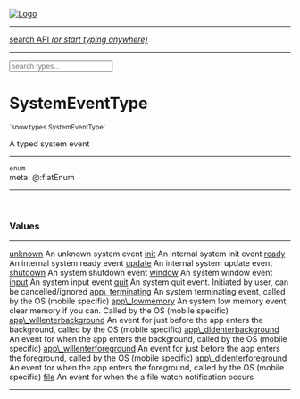 
[![Logo](../../../images/logo.png)](../../../api/index.html)

<hr/>
<a href="#" id="search_bar" onclick="return;"><div> search API <em>(or start typing anywhere)</em> </div></a>
<hr/>

<script src="../../../js/omnibar.js"> </script>
<link rel="stylesheet" type="text/css" href="../../../css/omnibar.css" media="all">

<div id="omnibar"> <a href="#" onclick="return" id="omnibar_close"></a> <input id="omnibar_text" type="text" placeholder="search types..."></input></div>
<script  id="typelist" data-relpath="../../../" data-types="snow.App,snow.AppFixedTimestep,snow.Core,snow.CoreBinding,snow.Log,snow.Snow,snow.assets.Asset,snow.assets.AssetAudio,snow.assets.AssetBytes,snow.assets.AssetImage,snow.assets.AssetSystem,snow.assets.AssetSystemBinding,snow.assets.AssetText,snow.assets.Assets,snow.audio.Audio,snow.audio.AudioSystem,snow.audio.AudioSystemBinding,snow.audio.Sound,snow.audio.SoundBinding,snow.audio.SoundStream,snow.audio.openal.AL,snow.audio.openal.ALC,snow.audio.openal.Context,snow.audio.openal.Device,snow.input.Input,snow.input.InputSystem,snow.input.InputSystemBinding,snow.input.Keycodes,snow.input.MapIntBool,snow.input.MapIntFloat,snow.input.Scancodes,snow.io.IO,snow.io.IOSystem,snow.io.IOSystemBinding,snow.platform.native.Core,snow.platform.native.StaticSnow,snow.platform.native.assets.AssetSystem,snow.platform.native.audio.AudioSystem,snow.platform.native.audio.Sound,snow.platform.native.audio.SoundStream,snow.platform.native.audio.openal.AL,snow.platform.native.audio.openal.ALC,snow.platform.native.audio.openal.AudioSystem,snow.platform.native.audio.openal.Context,snow.platform.native.audio.openal.Device,snow.platform.native.audio.openal.OpenALHelper,snow.platform.native.audio.openal.Sound,snow.platform.native.audio.openal.SoundStream,snow.platform.native.audio.openal._AL.Context_Impl_,snow.platform.native.audio.openal._AL.Device_Impl_,snow.platform.native.input.InputSystem,snow.platform.native.input.sdl.ControllerEventType,snow.platform.native.input.sdl.GamepadEventTypes,snow.platform.native.input.sdl.InputSystem,snow.platform.native.input.sdl.KeyEventType,snow.platform.native.input.sdl.KeyEventTypes,snow.platform.native.input.sdl.ModValue,snow.platform.native.input.sdl.MouseEventType,snow.platform.native.input.sdl.MouseEventTypes,snow.platform.native.input.sdl.TouchEventTypes,snow.platform.native.input.sdl.TouchState,snow.platform.native.io.IOFile,snow.platform.native.io.IOSystem,snow.platform.native.render.opengl.GL,snow.platform.native.render.opengl.GLActiveInfo,snow.platform.native.render.opengl.GLBuffer,snow.platform.native.render.opengl.GLContextAttributes,snow.platform.native.render.opengl.GLFBO,snow.platform.native.render.opengl.GLFramebuffer,snow.platform.native.render.opengl.GLObject,snow.platform.native.render.opengl.GLProgram,snow.platform.native.render.opengl.GLRBO,snow.platform.native.render.opengl.GLRenderbuffer,snow.platform.native.render.opengl.GLShader,snow.platform.native.render.opengl.GLShaderPrecisionFormat,snow.platform.native.render.opengl.GLTexture,snow.platform.native.render.opengl.GLUniformLocation,snow.platform.native.render.opengl._GL.GLFramebuffer_Impl_,snow.platform.native.render.opengl._GL.GLRenderbuffer_Impl_,snow.platform.native.utils.ArrayBuffer,snow.platform.native.utils.ArrayBufferView,snow.platform.native.utils.ByteArray,snow.platform.native.utils.Compression,snow.platform.native.utils.Float32Array,snow.platform.native.utils.Int16Array,snow.platform.native.utils.Int32Array,snow.platform.native.utils.Int8Array,snow.platform.native.utils.UInt16Array,snow.platform.native.utils.UInt32Array,snow.platform.native.utils.UInt8Array,snow.platform.native.utils.UInt8ClampedArray,snow.platform.native.window.WindowSystem,snow.platform.native.window.sdl.WindowSystem,snow.platform.web.assets.psd.PSD,snow.platform.web.audio.AudioSystem,snow.platform.web.audio.Sound,snow.platform.web.audio.SoundStream,snow.platform.web.audio.howlerjs.AudioParams,snow.platform.web.audio.howlerjs.AudioSystem,snow.platform.web.audio.howlerjs.Howl,snow.platform.web.audio.howlerjs.Howler,snow.platform.web.audio.howlerjs.SoundStream,snow.platform.web.audio.howlerjs.SpriteParams,snow.render.opengl.GL,snow.render.opengl.GLActiveInfo,snow.render.opengl.GLBuffer,snow.render.opengl.GLContextAttributes,snow.render.opengl.GLFramebuffer,snow.render.opengl.GLProgram,snow.render.opengl.GLRenderbuffer,snow.render.opengl.GLShader,snow.render.opengl.GLTexture,snow.render.opengl.GLUniformLocation,snow.types.AppConfig,snow.types.AppConfigNative,snow.types.AppConfigWeb,snow.types.AssetAudioOptions,snow.types.AssetBytesOptions,snow.types.AssetImageOptions,snow.types.AssetInfo,snow.types.AssetTextOptions,snow.types.AssetType,snow.types.AudioDataBlob,snow.types.AudioDataInfo,snow.types.AudioFormatType,snow.types.AudioHandle,snow.types.AudioInfo,snow.types.DisplayMode,snow.types.FileEvent,snow.types.FileEventType,snow.types.FileEvents,snow.types.FileFilter,snow.types.GamepadDeviceEventType,snow.types.ImageInfo,snow.types.InputEvent,snow.types.InputEventType,snow.types.InputEvents,snow.types.Key,snow.types.ModState,snow.types.Scan,snow.types.SnowConfig,snow.types.SystemEvent,snow.types.SystemEventType,snow.types.SystemEvents,snow.types.TextEventType,snow.types.WindowConfig,snow.types.WindowEvent,snow.types.WindowEventType,snow.types.WindowEvents,snow.types.WindowHandle,snow.utils.AbstractClass,snow.utils.AbstractClassBuilder,snow.utils.ArrayBuffer,snow.utils.ArrayBufferView,snow.utils.ByteArray,snow.utils.Float32Array,snow.utils.IDataInput,snow.utils.IMemoryRange,snow.utils.Int16Array,snow.utils.Int32Array,snow.utils.Int8Array,snow.utils.Libs,snow.utils.Timer,snow.utils.UInt16Array,snow.utils.UInt32Array,snow.utils.UInt8Array,snow.utils.UIntClamped8Array,snow.utils._AbstractClass.StringMap,snow.utils.format.png.Chunk,snow.utils.format.png.Color,snow.utils.format.png.Data,snow.utils.format.png.Header,snow.utils.format.png.Reader,snow.utils.format.png.Tools,snow.utils.format.png.Writer,snow.utils.format.tools.Adler32,snow.utils.format.tools.Deflate,snow.utils.format.tools.HuffTools,snow.utils.format.tools.Huffman,snow.utils.format.tools.Inflate,snow.utils.format.tools.InflateImpl,snow.utils.format.tools.MemoryBytes,snow.utils.format.tools._InflateImpl.State,snow.utils.format.tools._InflateImpl.Window,snow.window.Window,snow.window.WindowSystem,snow.window.WindowSystemBinding,snow.window.Windowing"></script>


<h1>SystemEventType</h1>
<small>`snow.types.SystemEventType`</small>

A typed system event

<hr/>

`enum`<br/><span class="meta">
meta: @:flatEnum</span>

<hr/>


&nbsp;
&nbsp;



<h3>Values</h3> <hr/><span class="member signature apipage">
            <a name="unknown"><a class="lift" href="#unknown">unknown</a></a>
        </span>
        <span class="small_desc_flat"> An unknown system event </span><span class="member signature apipage">
            <a name="init"><a class="lift" href="#init">init</a></a>
        </span>
        <span class="small_desc_flat"> An internal system init event </span><span class="member signature apipage">
            <a name="ready"><a class="lift" href="#ready">ready</a></a>
        </span>
        <span class="small_desc_flat"> An internal system ready event </span><span class="member signature apipage">
            <a name="update"><a class="lift" href="#update">update</a></a>
        </span>
        <span class="small_desc_flat"> An internal system update event </span><span class="member signature apipage">
            <a name="shutdown"><a class="lift" href="#shutdown">shutdown</a></a>
        </span>
        <span class="small_desc_flat"> An system shutdown event </span><span class="member signature apipage">
            <a name="window"><a class="lift" href="#window">window</a></a>
        </span>
        <span class="small_desc_flat"> An system window event </span><span class="member signature apipage">
            <a name="input"><a class="lift" href="#input">input</a></a>
        </span>
        <span class="small_desc_flat"> An system input event </span><span class="member signature apipage">
            <a name="quit"><a class="lift" href="#quit">quit</a></a>
        </span>
        <span class="small_desc_flat"> An system quit event. Initiated by user, can be cancelled/ignored </span><span class="member signature apipage">
            <a name="app_terminating"><a class="lift" href="#app_terminating">app\_terminating</a></a>
        </span>
        <span class="small_desc_flat"> An system terminating event, called by the OS (mobile specific) </span><span class="member signature apipage">
            <a name="app_lowmemory"><a class="lift" href="#app_lowmemory">app\_lowmemory</a></a>
        </span>
        <span class="small_desc_flat"> An system low memory event, clear memory if you can. Called by the OS (mobile specific) </span><span class="member signature apipage">
            <a name="app_willenterbackground"><a class="lift" href="#app_willenterbackground">app\_willenterbackground</a></a>
        </span>
        <span class="small_desc_flat"> An event for just before the app enters the background, called by the OS (mobile specific) </span><span class="member signature apipage">
            <a name="app_didenterbackground"><a class="lift" href="#app_didenterbackground">app\_didenterbackground</a></a>
        </span>
        <span class="small_desc_flat"> An event for when the app enters the background, called by the OS (mobile specific) </span><span class="member signature apipage">
            <a name="app_willenterforeground"><a class="lift" href="#app_willenterforeground">app\_willenterforeground</a></a>
        </span>
        <span class="small_desc_flat"> An event for just before the app enters the foreground, called by the OS (mobile specific) </span><span class="member signature apipage">
            <a name="app_didenterforeground"><a class="lift" href="#app_didenterforeground">app\_didenterforeground</a></a>
        </span>
        <span class="small_desc_flat"> An event for when the app enters the foreground, called by the OS (mobile specific) </span><span class="member signature apipage">
            <a name="file"><a class="lift" href="#file">file</a></a>
        </span>
        <span class="small_desc_flat"> An event for when the a file watch notification occurs </span>



<hr/>

&nbsp;
&nbsp;
&nbsp;
&nbsp;